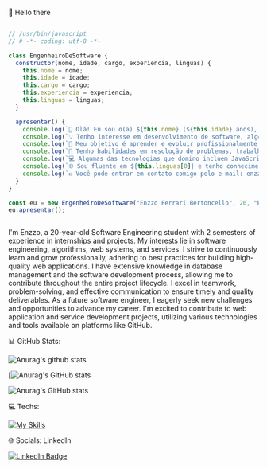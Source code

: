 👋 Hello there

```javascript

// /usr/bin/javascript
// # -*- coding: utf-8 -*-

class EngenheiroDeSoftware {
  constructor(nome, idade, cargo, experiencia, linguas) {
    this.nome = nome;
    this.idade = idade;
    this.cargo = cargo;
    this.experiencia = experiencia;
    this.linguas = linguas;
  }

  apresentar() {
    console.log(`👋 Olá! Eu sou o(a) ${this.nome} (${this.idade} anos), um(a) ${this.cargo} com ${this.experiencia} de experiência.`);
    console.log(`💡 Tenho interesse em desenvolvimento de software, algoritmos e sistemas web.`);
    console.log(`🎯 Meu objetivo é aprender e evoluir profissionalmente, buscando as melhores práticas para construir aplicações web de alta qualidade.`);
    console.log(`🔧 Tenho habilidades em resolução de problemas, trabalho em equipe e comunicação efetiva.`);
    console.log(`💻 Algumas das tecnologias que domino incluem JavaScript, Java, HTML, CSS, Git e MySQL.`);
    console.log(`🌐 Sou fluente em ${this.linguas[0]} e tenho conhecimentos intermediários em ${this.linguas[1]}.`);
    console.log(`✉️ Você pode entrar em contato comigo pelo e-mail: enzzoferrarib@hotmail.com.`);
  }
}

const eu = new EngenheiroDeSoftware("Enzzo Ferrari Bertoncello", 20, "Estudante de Engenharia de Software", "2 semestres", ["pt_BR", "en_US"]);
eu.apresentar();



```

I'm Enzzo, a 20-year-old Software Engineering student with 2 semesters of experience in internships and projects. My interests lie in software engineering, algorithms, web systems, and services. I strive to continuously learn and grow professionally, adhering to best practices for building high-quality web applications. I have extensive knowledge in database management and the software development process, allowing me to contribute throughout the entire project lifecycle. I excel in teamwork, problem-solving, and effective communication to ensure timely and quality deliverables. As a future software engineer, I eagerly seek new challenges and opportunities to advance my career. I'm excited to contribute to web application and service development projects, utilizing various technologies and tools available on platforms like GitHub.

📊 GitHub Stats:


![Anurag's github stats](https://github-readme-stats.vercel.app/api?username=)


[![Anurag's GitHub stats](https://github-readme-stats.vercel.app/api?username=ebertoncello12)


![Anurag's GitHub stats](https://github-readme-stats.vercel.app/api?username=ebertoncello12&hide=contribs,prs)


💻 Techs: 

 [![My Skills](https://skillicons.dev/icons?i=js,java,nodejs,bootstrap,jquery,mysql)](https://skillicons.dev)


 🌐 Socials:
 LinkedIn


 <a href="https://www.linkedin.com/in/enzzo-ferrari-099138238/">
    <img src="https://img.shields.io/badge/LinkedIn-blue?style=for-the-badge&logo=linkedin&logoColor=white" alt="LinkedIn Badge"/>
  </a>
  






